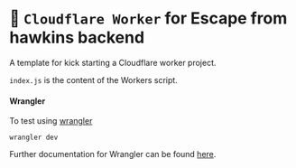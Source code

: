 # 👷 `Cloudflare Worker` for Escape from hawkins backend

A template for kick starting a Cloudflare worker project.

`index.js` is the content of the Workers script.

#### Wrangler

To test using [wrangler](https://github.com/cloudflare/wrangler)

```
wrangler dev
```

Further documentation for Wrangler can be found [here](https://developers.cloudflare.com/workers/tooling/wrangler).
